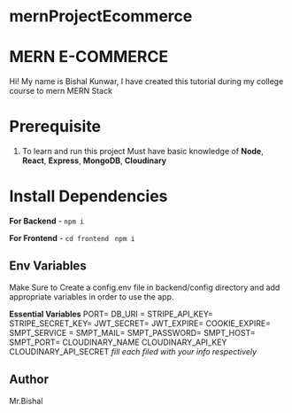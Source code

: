 # mernProjectEcommerce
# MERN E-COMMERCE 

Hi! My name is Bishal Kunwar, I have created this tutorial during my college course to mern MERN Stack 

# Prerequisite

1. To learn and run this project Must have basic knowledge of **Node**, **React**, **Express**, **MongoDB**, **Cloudinary** 

# Install Dependencies

**For Backend** - `npm i`

**For Frontend** - `cd frontend` ` npm i`

## Env Variables

Make Sure to Create a config.env file in backend/config directory and add appropriate variables in order to use the app.

**Essential Variables**
PORT=
DB_URI =
STRIPE_API_KEY=
STRIPE_SECRET_KEY=
JWT_SECRET=
JWT_EXPIRE=
COOKIE_EXPIRE=
SMPT_SERVICE =
SMPT_MAIL=
SMPT_PASSWORD=
SMPT_HOST=
SMPT_PORT=
CLOUDINARY_NAME
CLOUDINARY_API_KEY
CLOUDINARY_API_SECRET
_fill each filed with your info respectively_

## Author
Mr.Bishal
